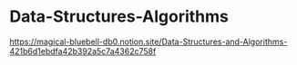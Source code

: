 # Data-Structures-Algorithms
https://magical-bluebell-db0.notion.site/Data-Structures-and-Algorithms-421b6d1ebdfa42b392a5c7a4362c758f
